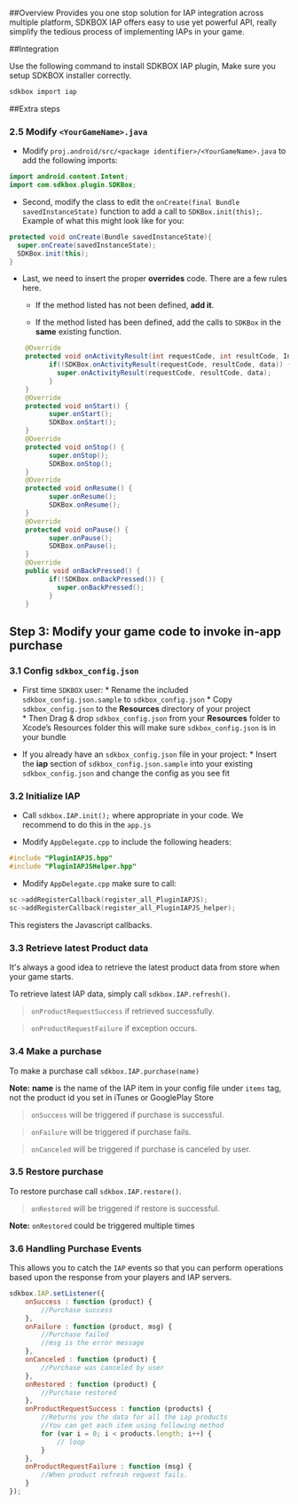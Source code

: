<!--
Include Base: /Users/niteluo/Projects/store/doc/en/src/iap/v3-cpp
-->

##Overview
Provides you one stop solution for IAP integration across multiple platform, SDKBOX IAP offers easy to use yet powerful API, really simplify the tedious process of implementing IAPs in your game.

##Integration

Use the following command to install SDKBOX IAP plugin, Make sure you setup SDKBOX installer correctly.
```bash
sdkbox import iap
```

##Extra steps

### 2.5 Modify `<YourGameName>.java`
* Modify `proj.android/src/<package identifier>/<YourGameName>.java` to add the following imports:
```java
import android.content.Intent;
import com.sdkbox.plugin.SDKBox;
```

* Second, modify the class to edit the `onCreate(final Bundle savedInstanceState)` function to add a call to `SDKBox.init(this);`. Example of what this might look like for you:
```java
protected void onCreate(Bundle savedInstanceState){
  super.onCreate(savedInstanceState);
  SDKBox.init(this);
}
```

* Last, we need to insert the proper __overrides__ code. There are a few rules here.
    * If the method listed has not been defined, __add it__.

    * If the method listed has been defined, add the calls to `SDKBox` in the __same__ existing function.
```java
    @Override
    protected void onActivityResult(int requestCode, int resultCode, Intent data) {
          if(!SDKBox.onActivityResult(requestCode, resultCode, data)) {
            super.onActivityResult(requestCode, resultCode, data);
          }
    }
    @Override
    protected void onStart() {
          super.onStart();
          SDKBox.onStart();
    }
    @Override
    protected void onStop() {
          super.onStop();
          SDKBox.onStop();
    }
    @Override
    protected void onResume() {
          super.onResume();
          SDKBox.onResume();
    }
    @Override
    protected void onPause() {
          super.onPause();
          SDKBox.onPause();
    }
    @Override
    public void onBackPressed() {
          if(!SDKBox.onBackPressed()) {
            super.onBackPressed();
          }
    }
```

## Step 3: Modify your game code to invoke in-app purchase

### 3.1 Config `sdkbox_config.json`
* First time `SDKBOX` user:
      * Rename the included `sdkbox_config.json.sample` to `sdkbox_config.json`
      * Copy `sdkbox_config.json` to the __Resources__ directory of your project  
      * Then Drag & drop `sdkbox_config.json` from your __Resources__ folder to Xcode’s Resources folder this will make sure `sdkbox_config.json` is in your bundle

* If you already have an `sdkbox_config.json` file in your project:
      * Insert the __iap__ section of `sdkbox_config.json.sample` into your
      existing `sdkbox_config.json` and change the config as you see fit

### 3.2 Initialize IAP
* Call `sdkbox.IAP.init();` where appropriate in your code. We
recommend to do this in the `app.js`

* Modify `AppDelegate.cpp` to include the following headers:
```cpp
#include "PluginIAPJS.hpp"
#include "PluginIAPJSHelper.hpp"
```

* Modify `AppDelegate.cpp` make sure to call:
```cpp
sc->addRegisterCallback(register_all_PluginIAPJS);
sc->addRegisterCallback(register_all_PluginIAPJS_helper);
```
This registers the Javascript callbacks.

### 3.3 Retrieve latest Product data
It's always a good idea to retrieve the latest product data from store when your game starts.

To retrieve latest IAP data, simply call `sdkbox.IAP.refresh()`.

> `onProductRequestSuccess` if retrieved successfully.

> `onProductRequestFailure` if exception occurs.

### 3.4 Make a purchase
To make a purchase call `sdkbox.IAP.purchase(name)`

__Note:__ __name__ is the name of the IAP item in your config file under `items` tag, not the product id you set in iTunes or GooglePlay Store

> `onSuccess` will be triggered if purchase is successful.

> `onFailure` will be triggered if purchase fails.

> `onCanceled` will be triggered if purchase is canceled by user.

### 3.5 Restore purchase
To restore purchase call `sdkbox.IAP.restore()`.

> `onRestored` will be triggered if restore is successful.

__Note:__ `onRestored` could be triggered multiple times

### 3.6 Handling Purchase Events
This allows you to catch the `IAP` events so that you can perform operations based upon the response from your players and IAP servers.
```Javascript
sdkbox.IAP.setListener({
    onSuccess : function (product) {
        //Purchase success
    },
    onFailure : function (product, msg) {
        //Purchase failed
        //msg is the error message
    },
    onCanceled : function (product) {
        //Purchase was canceled by user
    },
    onRestored : function (product) {
        //Purchase restored
    },
    onProductRequestSuccess : function (products) {
        //Returns you the data for all the iap products
        //You can get each item using following method
        for (var i = 0; i < products.length; i++) {
            // loop
        }
    },
    onProductRequestFailure : function (msg) {
        //When product refresh request fails.
    }
});
```

